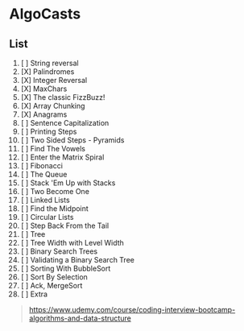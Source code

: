 # AlgoCasts

## List

1. [ ] String reversal
2. [X] Palindromes
3. [X] Integer Reversal
4. [X] MaxChars
5. [X] The classic FizzBuzz!
6. [X] Array Chunking
7. [X] Anagrams
8. [ ] Sentence Capitalization
9. [ ] Printing Steps
10. [ ] Two Sided Steps - Pyramids
11. [ ] Find The Vowels
12. [ ] Enter the Matrix Spiral
13. [ ] Fibonacci
14. [ ] The Queue
15. [ ] Stack 'Em Up with Stacks
16. [ ] Two Become One
17. [ ] Linked Lists
18. [ ] Find the Midpoint
19. [ ] Circular Lists
20. [ ] Step Back From the Tail
21. [ ] Tree
22. [ ] Tree Width with Level Width
23. [ ] Binary Search Trees
24. [ ] Validating a Binary Search Tree
25. [ ] Sorting With BubbleSort
26. [ ] Sort By Selection
27. [ ] Ack, MergeSort
28. [ ] Extra

> https://www.udemy.com/course/coding-interview-bootcamp-algorithms-and-data-structure